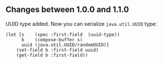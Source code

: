 ## Changes between 1.0.0 and 1.1.0

UUID type added. Now you can serialize `java.util.UUID` type:

```
(let [s    (spec :first-field  (uuid-type))
      b    (compose-buffer s)
      uuid (java.util.UUID/randomUUID)]
    (set-field b :first-field uuid)
    (get-field b :first-field))
```
